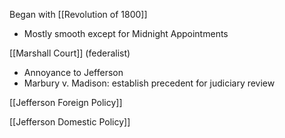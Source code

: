 
Began with [[Revolution of 1800]]
- Mostly smooth except for Midnight Appointments

[[Marshall Court]] (federalist)
- Annoyance to Jefferson
- Marbury v. Madison: establish precedent for judiciary review

[[Jefferson Foreign Policy]]

[[Jefferson Domestic Policy]]






